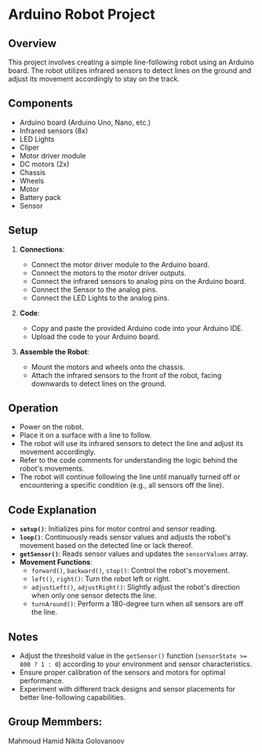 # Arduino Robot Project

## Overview
This project involves creating a simple line-following robot using an Arduino board. The robot utilizes infrared sensors to detect lines on the ground and adjust its movement accordingly to stay on the track.

## Components
- Arduino board (Arduino Uno, Nano, etc.)
- Infrared sensors (8x)
- LED Lights
- Cliper
- Motor driver module
- DC motors (2x)
- Chassis
- Wheels
- Motor
- Battery pack
- Sensor

## Setup
1. **Connections**:
   - Connect the motor driver module to the Arduino board.
   - Connect the motors to the motor driver outputs.
   - Connect the infrared sensors to analog pins on the Arduino board.
   - Connect the Sensor to the analog pins.
   - Connect the LED Lights to the analog pins.
   
2. **Code**:
   - Copy and paste the provided Arduino code into your Arduino IDE.
   - Upload the code to your Arduino board.

3. **Assemble the Robot**:
   - Mount the motors and wheels onto the chassis.
   - Attach the infrared sensors to the front of the robot, facing downwards to detect lines on the ground.

## Operation
- Power on the robot.
- Place it on a surface with a line to follow.
- The robot will use its infrared sensors to detect the line and adjust its movement accordingly.
- Refer to the code comments for understanding the logic behind the robot's movements.
- The robot will continue following the line until manually turned off or encountering a specific condition (e.g., all sensors off the line).

## Code Explanation
- **`setup()`**: Initializes pins for motor control and sensor reading.
- **`loop()`**: Continuously reads sensor values and adjusts the robot's movement based on the detected line or lack thereof.
- **`getSensor()`**: Reads sensor values and updates the `sensorValues` array.
- **Movement Functions**:
  - `forward()`, `backward()`, `stop()`: Control the robot's movement.
  - `left()`, `right()`: Turn the robot left or right.
  - `adjustLeft()`, `adjustRight()`: Slightly adjust the robot's direction when only one sensor detects the line.
  - `turnAround()`: Perform a 180-degree turn when all sensors are off the line.

## Notes
- Adjust the threshold value in the `getSensor()` function (`sensorState >= 800 ? 1 : 0`) according to your environment and sensor characteristics.
- Ensure proper calibration of the sensors and motors for optimal performance.
- Experiment with different track designs and sensor placements for better line-following capabilities.

## Group Memmbers:
Mahmoud Hamid
Nikita Golovanoov
